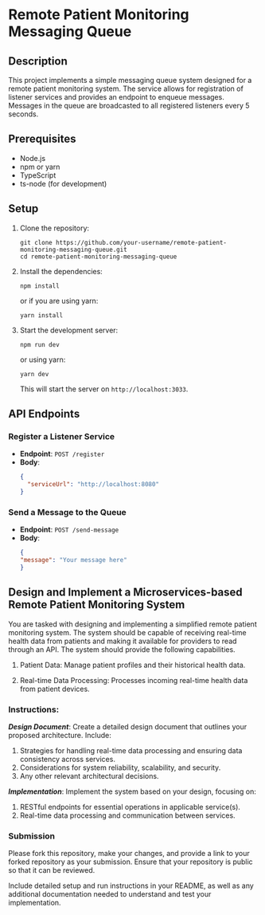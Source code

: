 # Remote Patient Monitoring Messaging Queue

## Description

This project implements a simple messaging queue system designed for a remote patient monitoring system. The service allows for registration of listener services and provides an endpoint to enqueue messages. Messages in the queue are broadcasted to all registered listeners every 5 seconds.

## Prerequisites

- Node.js
- npm or yarn
- TypeScript
- ts-node (for development)

## Setup

1. Clone the repository:

    ```
    git clone https://github.com/your-username/remote-patient-monitoring-messaging-queue.git
    cd remote-patient-monitoring-messaging-queue
    ```

2. Install the dependencies:

    ```
    npm install
    ```

   or if you are using yarn:

    ```
    yarn install
    ```

3. Start the development server:

    ```
    npm run dev
    ```

   or using yarn:

    ```
    yarn dev
    ```

   This will start the server on `http://localhost:3033`.

## API Endpoints

### Register a Listener Service

- **Endpoint**: `POST /register`
- **Body**:
  ```json
  {
    "serviceUrl": "http://localhost:8080"
  }

### Send a Message to the Queue
- **Endpoint**: `POST /send-message`
- **Body**:
  ```json
  {
  "message": "Your message here"
  }
  ```

## Design and Implement a Microservices-based Remote Patient Monitoring System

You are tasked with designing and implementing a simplified remote patient monitoring system. The system should be capable of receiving real-time health data from patients and making it available for providers to read through an API. 
The system should provide the following capabilities.


1) Patient Data: Manage patient profiles and their historical health data. 

2) Real-time Data Processing: Processes incoming real-time health data from patient devices.

### Instructions:

***Design Document***: Create a detailed design document that outlines your proposed architecture. Include:

1) Strategies for handling real-time data processing and ensuring data consistency across services.
2) Considerations for system reliability, scalability, and security.
3) Any other relevant architectural decisions.

***Implementation***: Implement the system based on your design, focusing on:

1) RESTful endpoints for essential operations in applicable service(s).
2) Real-time data processing and communication between services.

### Submission
Please fork this repository, make your changes, and provide a link to your forked repository as your submission. Ensure that your repository is public so that it can be reviewed.

Include detailed setup and run instructions in your README, as well as any additional documentation needed to understand and test your implementation.


